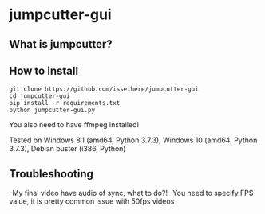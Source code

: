 # jumpcutter-gui
## What is jumpcutter?

## How to install

```
git clone https://github.com/isseihere/jumpcutter-gui
cd jumpcutter-gui
pip install -r requirements.txt
python jumpcutter-gui.py
```
You also need to have ffmpeg installed!

Tested on Windows 8.1 (amd64, Python 3.7.3), Windows 10 (amd64, Python 3.7.3), Debian buster (i386, Python)

## Troubleshooting
-My final video have audio of sync, what to do?!-
You need to specify FPS value, it is pretty common issue with 50fps videos

